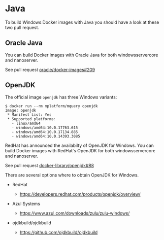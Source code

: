 # Java

To build Windows Docker images with Java you should have a look at these
two pull request.

## Oracle Java

You can build Docker images with Oracle Java for both windowsservercore and
nanoserver.

See pull request [oracle/docker-images#209](https://github.com/oracle/docker-images/pull/209)

## OpenJDK

The official image `openjdk` has three Windows variants:

```
$ docker run --rm mplatform/mquery openjdk
Image: openjdk
 * Manifest List: Yes
 * Supported platforms:
   - linux/amd64
   - windows/amd64:10.0.17763.615
   - windows/amd64:10.0.17134.885
   - windows/amd64:10.0.14393.3085
```

RedHat has announced the availabilty of OpenJDK for Windows.
You can build Docker images with RedHat's OpenJDK for both windowsservercore and
nanoserver.

See pull request [docker-library/openjdk#88](https://github.com/docker-library/openjdk/pull/88)

There are several options where to obtain OpenJDK for Windows.

* RedHat
  * https://developers.redhat.com/products/openjdk/overview/

* Azul Systems
  * https://www.azul.com/downloads/zulu/zulu-windows/

* ojdkbuild/ojdkbuild
  * https://github.com/ojdkbuild/ojdkbuild
